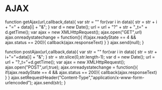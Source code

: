 # AJAX

function getAjax(url,callback,data){
	var str = ""
	for(var i in data){
		str = str + i + "=" + data[i] + "&";
	}
	var d = new Date();
	url = url + "?" + str + "_t=" + d.getTime();
	var ajax = new XMLHttpRequest();
	ajax.open("GET",url)
	ajax.onreadystatechange = function(){
		if(ajax.readyState == 4 && ajax.status == 200){
			callback(ajax.responseText)
		}
	}
	ajax.send(null);
}

function postAjax(url,callback,data){
	var str = ""
	for(var i in data){
		str = str + i+"="+data[i] + "&";
	}
	str = str.slice(0,str.length-1);
	var d = new Date();
	url = url + "?_t="+d.getTime();
	var ajax = new XMLHttpRequest();
	ajax.open("POST",url,true);
	ajax.onreadystatechange = function(){
		if(ajax.readyState == 4 && ajax.status == 200){
			callback(ajax.responseText)
		}
	}
	ajax.setRequestHeader("Content-Type","application/x-www-form-urlencoded");
	ajax.send(str);
}
